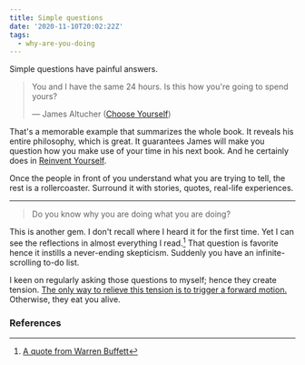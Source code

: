 ```yaml
---
title: Simple questions
date: '2020-11-10T20:02:22Z'
tags:
  - why-are-you-doing
---
```


Simple questions have painful answers.

> You and I have the same 24 hours. Is this how you're going to spend yours?
>
> &mdash; James Altucher ([Choose Yourself](/books/choose-yourself))

That's a memorable example that summarizes the whole book.
It reveals his entire philosophy, which is great. It guarantees James will make you question how you make use of your time in his next book. And he certainly does in [Reinvent Yourself](/books/reinvent-yourself).

Once the people in front of you understand what you are trying to tell, the rest is a rollercoaster. Surround it with stories, quotes, real-life experiences.

---

> Do you know why you are doing what you are doing?

This is another gem.
I don't recall where I heard it for the first time.
Yet I can see the reflections in almost everything I read.[^1]
That question is favorite hence it instills a never-ending skepticism. Suddenly you have an infinite-scrolling to-do list.

I keen on regularly asking those questions to myself; hence they create tension.
[The only way to relieve this tension is to trigger a forward motion.](/notes/tension-and-forward-motion)
Otherwise, they eat you alive.

### References

[^1]: [A quote from Warren Buffett](/notes/wb-why-are-you-doing)
